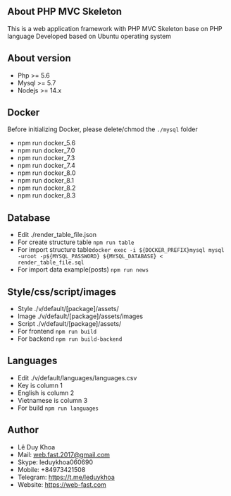 

## About PHP MVC Skeleton

This is a web application framework with PHP MVC Skeleton base on PHP language
Developed based on Ubuntu operating system

## About version
 *  Php >= 5.6
 *  Mysql >= 5.7
 *  Nodejs >= 14.x

## Docker
Before initializing Docker, please delete/chmod the ```./mysql``` folder
- npm run docker_5.6
- npm run docker_7.0
- npm run docker_7.3
- npm run docker_7.4
- npm run docker_8.0
- npm run docker_8.1
- npm run docker_8.2
- npm run docker_8.3

## Database
 - Edit ./render_table_file.json
 - For create structure table ```npm run table```
 - For import structure table```docker exec -i ${DOCKER_PREFIX}mysql mysql -uroot -p${MYSQL_PASSWORD} ${MYSQL_DATABASE} < render_table_file.sql```
 - For import data example(posts) ```npm run news```

## Style/css/script/images
 - Style ./v/default/[package]/assets/
 - Image ./v/default/[package]/assets/images
 - Script ./v/default/[package]/assets/
 - For frontend ```npm run build```
 - For backend ```npm run build-backend```

 ## Languages
 - Edit ./v/default/languages/languages.csv
 - Key is column 1
 - English is column 2
 - Vietnamese is column 3
 - For build ```npm run languages```




## Author
*  Lê Duy Khoa
*  Mail: web.fast.2017@gmail.com
*  Skype: leduykhoa060690
*  Mobile: +84973421508
*  Telegram: https://t.me/leduykhoa
*  Website: https://web-fast.com
